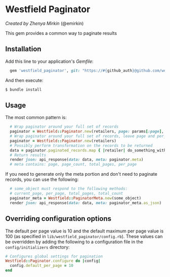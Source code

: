 # Westfield Paginator
_Created by Zhenya Mirkin_ (@emirkin)

This gem provides a common way to paginate results

## Installation

Add this line to your application's _Gemfile_:

```ruby
  gem 'westfield_paginator', git: "https://#{github_auth}@github.com/westfield/westfield_paginator.git", require: false # _github_auth_ is the basic auth string authorizing access to the repository
```

And then execute:

```sh
$ bundle install
```

## Usage

The most common pattern is:
```ruby
  # Wrap paginator around your full set of records
  paginator = Westfield::Paginator.new(retailers, page: params[:page], per_page: params[:per_page])
  # Wrap paginator around your full set of records, leave page and per_page params empty to use default values
  paginator = Westfield::Paginator.new(retailers)
  # Possibly perform transformation on the records to be returned
  data = paginator.paginated_records.map { |retailer| do_something_with_retailer }
  # Return results
  render json: api_response(data: data, meta: paginator.meta)
  # meta contains: page, page_count, total_pages, per_page
```

If you need to generate only the meta portion and don't need to paginate records, you can use the following:
```ruby
  # some_object must respond to the following methods:
  # current_page, per_page, total_pages, total_count
  paginator_meta = Westfield::PaginatorMeta.new(some_object)
  render json: api_response(data: data, meta: paginator_meta.as_json)
```

## Overriding configuration options

The default per page value is 10 and the default maximum per page value is 100 (as specified in `lib/westfield_paginator/config.rb`).  These values can be overridden by adding the following to a configuration file in the `config/initializers` directory:

```ruby
# Configures global settings for pagination
Westfield::Paginator.configure do |config|
  config.default_per_page = 10
end
```
